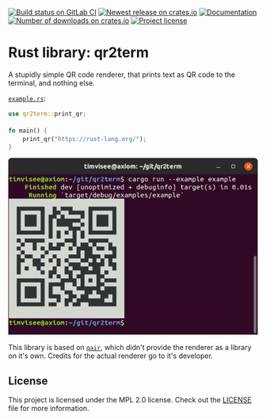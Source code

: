 [![Build status on GitLab CI][gitlab-ci-master-badge]][gitlab-ci-link]
[![Newest release on crates.io][crate-version-badge]][crate-link]
[![Documentation][docs-badge]][docs]
[![Number of downloads on crates.io][crate-download-badge]][crate-link]
[![Project license][crate-license-badge]](LICENSE)

[crate-download-badge]: https://img.shields.io/crates/d/qr2term-api.svg
[crate-license-badge]: https://img.shields.io/crates/l/qr2term-api.svg
[crate-link]: https://crates.io/crates/qr2term-api
[crate-version-badge]: https://img.shields.io/crates/v/qr2term-api.svg
[docs-badge]: https://docs.rs/qr2term-api/badge.svg
[docs]: https://docs.rs/qr2term-api
[gitlab-ci-link]: https://gitlab.com/timvisee/qr2term-api/pipelines
[gitlab-ci-master-badge]: https://gitlab.com/timvisee/qr2term-api/badges/master/pipeline.svg

# Rust library: qr2term
A stupidly simple QR code renderer, that prints text as QR code to the terminal,
and nothing else.

[`example.rs`](./example/example.rs):
```rust
use qr2term::print_qr;

fn main() {
    print_qr("https://rust-lang.org/");
}
```

![qr2term example screenshot](./res/qr2term-example.png)

This library is based on [`qair`](https://code.willemp.be/willem/qair),
which didn't provide the renderer as a library on it's own.
Credits for the actual renderer go to it's developer.

## License
This project is licensed under the MPL 2.0 license.
Check out the [LICENSE](LICENSE) file for more information.
